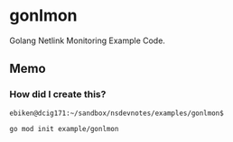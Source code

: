 # gonlmon

Golang Netlink Monitoring Example Code.

## Memo

### How did I create this?

```
ebiken@dcig171:~/sandbox/nsdevnotes/examples/gonlmon$

go mod init example/gonlmon

```

